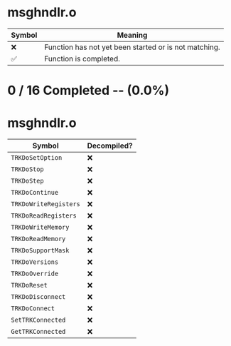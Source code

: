 # msghndlr.o
| Symbol | Meaning 
| ------------- | ------------- 
| :x: | Function has not yet been started or is not matching. 
| :white_check_mark: | Function is completed. 


# 0 / 16 Completed -- (0.0%)
# msghndlr.o
| Symbol | Decompiled? |
| ------------- | ------------- |
| `TRKDoSetOption` | :x: |
| `TRKDoStop` | :x: |
| `TRKDoStep` | :x: |
| `TRKDoContinue` | :x: |
| `TRKDoWriteRegisters` | :x: |
| `TRKDoReadRegisters` | :x: |
| `TRKDoWriteMemory` | :x: |
| `TRKDoReadMemory` | :x: |
| `TRKDoSupportMask` | :x: |
| `TRKDoVersions` | :x: |
| `TRKDoOverride` | :x: |
| `TRKDoReset` | :x: |
| `TRKDoDisconnect` | :x: |
| `TRKDoConnect` | :x: |
| `SetTRKConnected` | :x: |
| `GetTRKConnected` | :x: |
